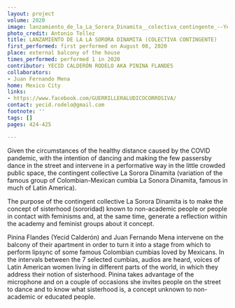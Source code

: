 ```yaml
---
layout: project
volume: 2020
image: lanzamiento_de_la_La_Sorora_Dinamita__colectiva_contingente_--Yecid_Calder_n_Rodelo_aka_Pinina_Flandes.jpg
photo_credit: Antonio Tellez
title: LANZAMIENTO DE LA LA SORORA DINAMITA (COLECTIVA CONTINGENTE)
first_performed: first performed on August 08, 2020
place: external balcony of the house
times_performed: performed 1 in 2020
contributor: YECID CALDERÓN RODELO AKA PININA FLANDES
collaborators:
- Juan Fernando Mena
home: Mexico City
links:
- https://www.facebook.com/GUERRILLERALUDICOCORROSIVA/
contact: yecid.rodelo@gmail.com
footnote: ''
tags: []
pages: 424-425

---
```


Given the circumstances of the healthy distance caused by the COVID pandemic, with the intention of dancing and making the few passersby dance in the street and intervene in a performative way in the little crowded public space, the contingent collective La Sorora Dinamita (variation of the famous group of Colombian-Mexican cumbia La Sonora Dinamita, famous in much of Latin America). 

The purpose of the contingent collective La Sorora Dinamita is to make the concept of sisterhood (sororidad) known to non-academic people or people in contact with feminisms and, at the same time, generate a reflection within the academy and feminist groups about it concept.

Pinina Flandes (Yecid Calderón) and Juan Fernando Mena intervene on the balcony of their apartment in order to turn it into a stage from which to perform lipsync of some famous Colombian cumbias loved by Mexicans. In the intervals between the 7 selected cumbias, audios are heard, voices of Latin American women living in different parts of the world, in which they address their notion of sisterhood. Pinina takes advantage of the microphone and on a couple of occasions she invites people on the street to dance and to know what sisterhood is, a concept unknown to non-academic or educated people.

